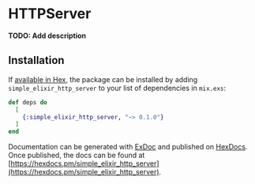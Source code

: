 # HTTPServer

**TODO: Add description**

## Installation

If [available in Hex](https://hex.pm/docs/publish), the package can be installed
by adding `simple_elixir_http_server` to your list of dependencies in `mix.exs`:

```elixir
def deps do
  [
    {:simple_elixir_http_server, "~> 0.1.0"}
  ]
end
```

Documentation can be generated with [ExDoc](https://github.com/elixir-lang/ex_doc)
and published on [HexDocs](https://hexdocs.pm). Once published, the docs can
be found at [https://hexdocs.pm/simple_elixir_http_server](https://hexdocs.pm/simple_elixir_http_server).

